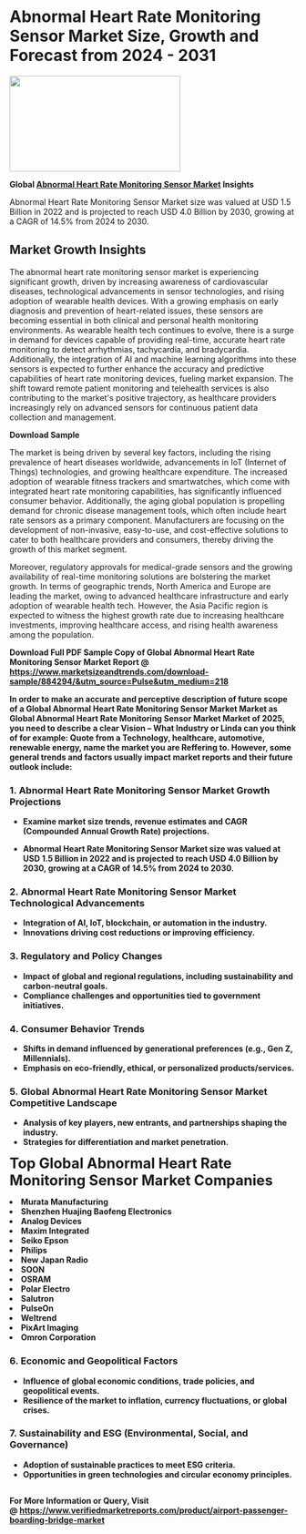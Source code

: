 <H1>Abnormal Heart Rate Monitoring Sensor Market Size, Growth and Forecast from 2024 - 2031</H1><img class="aligncenter size-medium wp-image-584254" src="https://thirdeyenews.in/wp-content/uploads/2024/09/Global-Market-Research-300x168.jpeg" alt="" width="300" height="168" /><p><strong>Global&nbsp;<a href="https://www.marketsizeandtrends.com/download-sample/884294/&amp;utm_source=Pulse&amp;utm_medium=218">Abnormal Heart Rate Monitoring Sensor Market</a> Insights</strong></p><p>Abnormal Heart Rate Monitoring Sensor Market size was valued at USD 1.5 Billion in 2022 and is projected to reach USD 4.0 Billion by 2030, growing at a CAGR of 14.5% from 2024 to 2030.</p><p><h2>Market Growth Insights</h2> <p>The abnormal heart rate monitoring sensor market is experiencing significant growth, driven by increasing awareness of cardiovascular diseases, technological advancements in sensor technologies, and rising adoption of wearable health devices. With a growing emphasis on early diagnosis and prevention of heart-related issues, these sensors are becoming essential in both clinical and personal health monitoring environments. As wearable health tech continues to evolve, there is a surge in demand for devices capable of providing real-time, accurate heart rate monitoring to detect arrhythmias, tachycardia, and bradycardia. Additionally, the integration of AI and machine learning algorithms into these sensors is expected to further enhance the accuracy and predictive capabilities of heart rate monitoring devices, fueling market expansion. The shift toward remote patient monitoring and telehealth services is also contributing to the market's positive trajectory, as healthcare providers increasingly rely on advanced sensors for continuous patient data collection and management.</p> <p><strong>Download Sample</strong></p> <p>The market is being driven by several key factors, including the rising prevalence of heart diseases worldwide, advancements in IoT (Internet of Things) technologies, and growing healthcare expenditure. The increased adoption of wearable fitness trackers and smartwatches, which come with integrated heart rate monitoring capabilities, has significantly influenced consumer behavior. Additionally, the aging global population is propelling demand for chronic disease management tools, which often include heart rate sensors as a primary component. Manufacturers are focusing on the development of non-invasive, easy-to-use, and cost-effective solutions to cater to both healthcare providers and consumers, thereby driving the growth of this market segment.</p> <p>Moreover, regulatory approvals for medical-grade sensors and the growing availability of real-time monitoring solutions are bolstering the market growth. In terms of geographic trends, North America and Europe are leading the market, owing to advanced healthcare infrastructure and early adoption of wearable health tech. However, the Asia Pacific region is expected to witness the highest growth rate due to increasing healthcare investments, improving healthcare access, and rising health awareness among the population.</p> <p><strong></p><p><span class=""><strong>Download Full PDF Sample Copy of Global Abnormal Heart Rate Monitoring Sensor Market Report</strong> @ <a href="https://www.marketsizeandtrends.com/download-sample/884294/&amp;utm_source=Pulse&amp;utm_medium=218" target="_blank">https://www.marketsizeandtrends.com/download-sample/884294/&amp;utm_source=Pulse&amp;utm_medium=218</a></span></p><p>In order to make an accurate and perceptive description of future scope of a Global&nbsp;Abnormal Heart Rate Monitoring Sensor Market Market as Global&nbsp;Abnormal Heart Rate Monitoring Sensor Market Market of 2025, you need to describe a clear Vision &ndash; What Industry or Linda can you think of for example: Quote from a Technology, healthcare, automotive, renewable energy, name the market you are Reffering to. However, some general trends and factors usually impact market reports and their future outlook include:</p><h3>1.&nbsp;<strong>Abnormal Heart Rate Monitoring Sensor Market Growth Projections</strong></h3><ul><li>Examine market size trends, revenue estimates and CAGR (Compounded Annual Growth Rate) projections.</li><li><p>Abnormal Heart Rate Monitoring Sensor Market size was valued at USD 1.5 Billion in 2022 and is projected to reach USD 4.0 Billion by 2030, growing at a CAGR of 14.5% from 2024 to 2030.</p></li></ul><h3>2.&nbsp;<strong>Abnormal Heart Rate Monitoring Sensor Market Technological Advancements</strong></h3><ul><li>Integration of AI, IoT, blockchain, or automation in the industry.</li><li>Innovations driving cost reductions or improving efficiency.</li></ul><h3>3.&nbsp;<strong>Regulatory and Policy Changes</strong></h3><ul><li>Impact of global and regional regulations, including sustainability and carbon-neutral goals.</li><li>Compliance challenges and opportunities tied to government initiatives.</li></ul><h3>4.&nbsp;<strong>Consumer Behavior Trends</strong></h3><ul><li>Shifts in demand influenced by generational preferences (e.g., Gen Z, Millennials).</li><li>Emphasis on eco-friendly, ethical, or personalized products/services.</li></ul><h3>5.&nbsp;<strong>Global Abnormal Heart Rate Monitoring Sensor Market Competitive Landscape</strong></h3><ul><li>Analysis of key players, new entrants, and partnerships shaping the industry.</li><li>Strategies for differentiation and market penetration.</li></ul><p data-pm-slice="1 1 []"><span style="color: inherit; font-family: inherit; font-size: 25px;">Top Global Abnormal Heart Rate Monitoring Sensor Market Companies</span></p><div class="" data-test-id=""><p><li>Murata Manufacturing</li><li> Shenzhen Huajing Baofeng Electronics</li><li> Analog Devices</li><li> Maxim Integrated</li><li> Seiko Epson</li><li> Philips</li><li> New Japan Radio</li><li> SOON</li><li> OSRAM</li><li> Polar Electro</li><li> Salutron</li><li> PulseOn</li><li> Weltrend</li><li> PixArt lmaging</li><li> Omron Corporation</li></p></div><h3>6.&nbsp;<strong>Economic and Geopolitical Factors</strong></h3><ul><li>Influence of global economic conditions, trade policies, and geopolitical events.</li><li>Resilience of the market to inflation, currency fluctuations, or global crises.</li></ul><h3>7.&nbsp;<strong>Sustainability and ESG (Environmental, Social, and Governance)</strong></h3><ul><li>Adoption of sustainable practices to meet ESG criteria.</li><li>Opportunities in green technologies and circular economy principles.</li></ul><h2><strong style="font-size: 14px;">For More Information or Query, Visit @&nbsp;</strong><a style="background-color: #ffffff; font-size: 14px;" href="https://www.marketsizeandtrends.com/report/abnormal-heart-rate-monitoring-sensor-market/" target="_blank">https://www.verifiedmarketreports.com/product/airport-passenger-boarding-bridge-market</a></h2>
